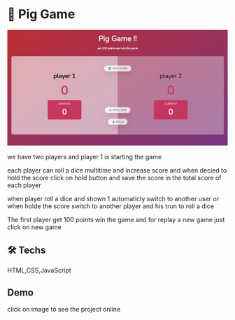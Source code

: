 # 🎲 Pig Game

<a href="https://mohammad-noohi.github.io/pig-game/">
    <img src="src/images/preview.png" />
</a>

we have two players and player 1 is starting the game

each player can roll a dice multitime and increase score and when decied to hold the score click on hold button and save the score in the total score of each player

when player roll a dice and shown 1 automaticly switch to another user or when holde the score switch to another player and his trun to roll a dice

The first player get 100 points win the game and for replay a new game just click on new game

## 🛠️ Techs

HTML,CSS,JavaScript

## Demo

click on image to see the project online
